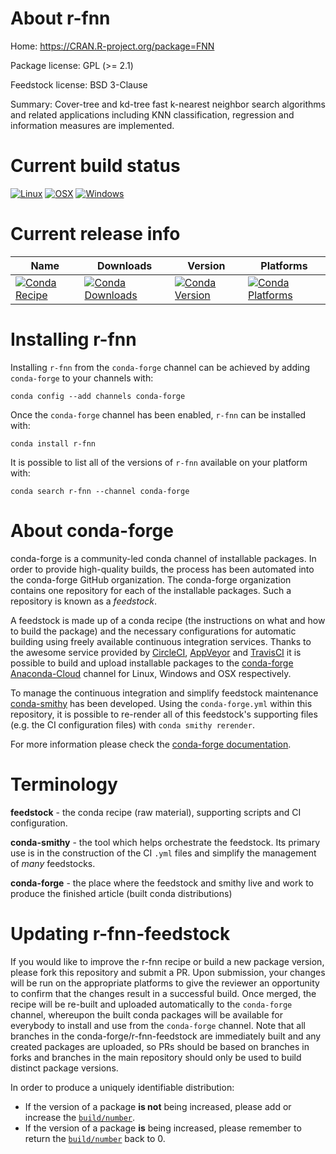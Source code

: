 About r-fnn
===========

Home: https://CRAN.R-project.org/package=FNN

Package license: GPL (>= 2.1)

Feedstock license: BSD 3-Clause

Summary: Cover-tree and kd-tree fast k-nearest neighbor search algorithms and related applications including KNN classification, regression and information measures are implemented.



Current build status
====================

[![Linux](https://img.shields.io/circleci/project/github/conda-forge/r-fnn-feedstock/master.svg?label=Linux)](https://circleci.com/gh/conda-forge/r-fnn-feedstock)
[![OSX](https://img.shields.io/travis/conda-forge/r-fnn-feedstock/master.svg?label=macOS)](https://travis-ci.org/conda-forge/r-fnn-feedstock)
[![Windows](https://img.shields.io/appveyor/ci/conda-forge/r-fnn-feedstock/master.svg?label=Windows)](https://ci.appveyor.com/project/conda-forge/r-fnn-feedstock/branch/master)

Current release info
====================

| Name | Downloads | Version | Platforms |
| --- | --- | --- | --- |
| [![Conda Recipe](https://img.shields.io/badge/recipe-r--fnn-green.svg)](https://anaconda.org/conda-forge/r-fnn) | [![Conda Downloads](https://img.shields.io/conda/dn/conda-forge/r-fnn.svg)](https://anaconda.org/conda-forge/r-fnn) | [![Conda Version](https://img.shields.io/conda/vn/conda-forge/r-fnn.svg)](https://anaconda.org/conda-forge/r-fnn) | [![Conda Platforms](https://img.shields.io/conda/pn/conda-forge/r-fnn.svg)](https://anaconda.org/conda-forge/r-fnn) |

Installing r-fnn
================

Installing `r-fnn` from the `conda-forge` channel can be achieved by adding `conda-forge` to your channels with:

```
conda config --add channels conda-forge
```

Once the `conda-forge` channel has been enabled, `r-fnn` can be installed with:

```
conda install r-fnn
```

It is possible to list all of the versions of `r-fnn` available on your platform with:

```
conda search r-fnn --channel conda-forge
```


About conda-forge
=================

conda-forge is a community-led conda channel of installable packages.
In order to provide high-quality builds, the process has been automated into the
conda-forge GitHub organization. The conda-forge organization contains one repository
for each of the installable packages. Such a repository is known as a *feedstock*.

A feedstock is made up of a conda recipe (the instructions on what and how to build
the package) and the necessary configurations for automatic building using freely
available continuous integration services. Thanks to the awesome service provided by
[CircleCI](https://circleci.com/), [AppVeyor](http://www.appveyor.com/)
and [TravisCI](https://travis-ci.org/) it is possible to build and upload installable
packages to the [conda-forge](https://anaconda.org/conda-forge)
[Anaconda-Cloud](http://docs.anaconda.org/) channel for Linux, Windows and OSX respectively.

To manage the continuous integration and simplify feedstock maintenance
[conda-smithy](http://github.com/conda-forge/conda-smithy) has been developed.
Using the ``conda-forge.yml`` within this repository, it is possible to re-render all of
this feedstock's supporting files (e.g. the CI configuration files) with ``conda smithy rerender``.

For more information please check the [conda-forge documentation](https://conda-forge.org/docs/).

Terminology
===========

**feedstock** - the conda recipe (raw material), supporting scripts and CI configuration.

**conda-smithy** - the tool which helps orchestrate the feedstock.
                   Its primary use is in the construction of the CI ``.yml`` files
                   and simplify the management of *many* feedstocks.

**conda-forge** - the place where the feedstock and smithy live and work to
                  produce the finished article (built conda distributions)


Updating r-fnn-feedstock
========================

If you would like to improve the r-fnn recipe or build a new
package version, please fork this repository and submit a PR. Upon submission,
your changes will be run on the appropriate platforms to give the reviewer an
opportunity to confirm that the changes result in a successful build. Once
merged, the recipe will be re-built and uploaded automatically to the
`conda-forge` channel, whereupon the built conda packages will be available for
everybody to install and use from the `conda-forge` channel.
Note that all branches in the conda-forge/r-fnn-feedstock are
immediately built and any created packages are uploaded, so PRs should be based
on branches in forks and branches in the main repository should only be used to
build distinct package versions.

In order to produce a uniquely identifiable distribution:
 * If the version of a package **is not** being increased, please add or increase
   the [``build/number``](http://conda.pydata.org/docs/building/meta-yaml.html#build-number-and-string).
 * If the version of a package **is** being increased, please remember to return
   the [``build/number``](http://conda.pydata.org/docs/building/meta-yaml.html#build-number-and-string)
   back to 0.